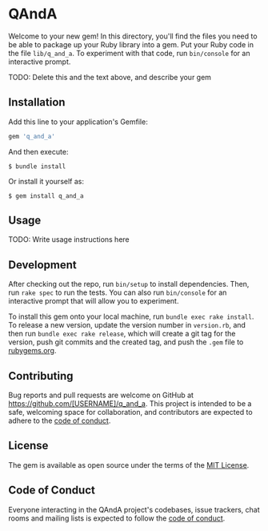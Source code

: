 # QAndA

Welcome to your new gem! In this directory, you'll find the files you need to be able to package up your Ruby library into a gem. Put your Ruby code in the file `lib/q_and_a`. To experiment with that code, run `bin/console` for an interactive prompt.

TODO: Delete this and the text above, and describe your gem

## Installation

Add this line to your application's Gemfile:

```ruby
gem 'q_and_a'
```

And then execute:

    $ bundle install

Or install it yourself as:

    $ gem install q_and_a

## Usage

TODO: Write usage instructions here

## Development

After checking out the repo, run `bin/setup` to install dependencies. Then, run `rake spec` to run the tests. You can also run `bin/console` for an interactive prompt that will allow you to experiment.

To install this gem onto your local machine, run `bundle exec rake install`. To release a new version, update the version number in `version.rb`, and then run `bundle exec rake release`, which will create a git tag for the version, push git commits and the created tag, and push the `.gem` file to [rubygems.org](https://rubygems.org).

## Contributing

Bug reports and pull requests are welcome on GitHub at https://github.com/[USERNAME]/q_and_a. This project is intended to be a safe, welcoming space for collaboration, and contributors are expected to adhere to the [code of conduct](https://github.com/[USERNAME]/q_and_a/blob/master/CODE_OF_CONDUCT.md).

## License

The gem is available as open source under the terms of the [MIT License](https://opensource.org/licenses/MIT).

## Code of Conduct

Everyone interacting in the QAndA project's codebases, issue trackers, chat rooms and mailing lists is expected to follow the [code of conduct](https://github.com/[USERNAME]/q_and_a/blob/master/CODE_OF_CONDUCT.md).
